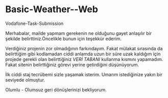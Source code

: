 # Basic-Weather--Web
Vodafone-Task-Submission

Merhabalar, mailde yapmam gerekenin ne olduğunu gayet anlaşılır bir şekilde belirttiniz.Öncelikle bunun için teşekkür ederim.

Verdiğiniz projenin zor olmadığının farkındayım. Fakat mülakat sırasında da belirttiğim gibi kodlamadan ciddi anlamda uzun bir süre uzak kaldığım için projede gerekli olan belirttiğiniz *VERİ TABANI* kullanma kısmını yapamadım.
Fakat sitenin belirttiğiniz görevi yerine getirdiğini düşünüyorum.

İlk ciddi staj tecrübemi sizle yaşamak isterim. Umarım istediğinize yakın bir seviyede olmuştur.

Olumlu - Olumsuz geri dönüşlerinizi bekliyorum. 




